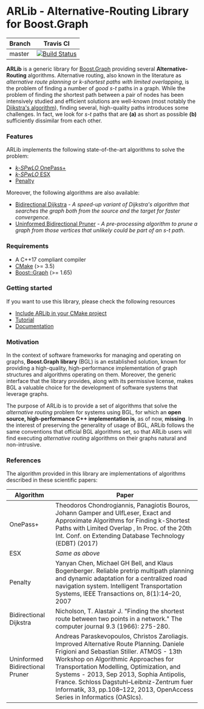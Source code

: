 # ARLib - Alternative-Routing Library for Boost.Graph
| Branch | Travis CI |
| ------ | --------- |
| master | [![Build Status](https://travis-ci.com/leonardoarcari/arlib.svg?token=TzBLy2LC32a8SnWn6yPo&branch=master)](https://travis-ci.com/leonardoarcari/arlib)

**ARLib** is a generic library for [Boost.Graph][boost-graph] providing several
**Alternative-Routing** algorithms. Alternative routing, also known in the
literature as *alternative route planning* or *k-shortest paths with limited
overlapping*, is the problem of finding a number of *good s-t* paths in a graph.
While the problem of finding *the* shortest path between a pair of nodes has
been intensively studied and efficient solutions are well-known (most notably
the [Dijkstra's algorithm]), finding several, high-quality paths introduces some
challenges. In fact, we look for *s-t* paths that are **(a)** as short as
possible **(b)** sufficiently dissimilar from each other.

### Features

ARLib implements the following state-of-the-art algorithms to solve the problem:
 - [*k-SPwLO* OnePass+][opplus]
 - [*k-SPwLO* ESX][esx]
 - [Penalty][penalty]

Moreover, the following algorithms are also available:
 - [Bidirectional Dijkstra][bidijkstra] - *A speed-up variant of Dijkstra's algorithm that
   searches the graph both from the source and the target for faster
   convergence*.
 - [Uninformed Bidirectional Pruner][bidijpruner] - *A pre-processing algorithm to prune a 
   graph from those vertices that unlikely could be part of an s-t path*.


### Requirements

 - A C++17 compliant compiler
 - [CMake] (>= 3.5)
 - [Boost::Graph][boost-graph] (>= 1.65)
 
### Getting  started

If you want to use this library, please check the following resources
 - [Include ARLib in your CMake project](examples/include_in_cmake_project.md)
 - [Tutorial](examples/getting_started.md)
 - [Documentation]

### Motivation

In the context of software frameworks for managing and operating on graphs, **Boost.Graph library** (BGL) is an established solution, known for providing a high-quality, high-performance implementation of graph structures and algorithms operating on them. Moreover, the generic interface that the library provides, along with its permissive license, makes BGL a valuable choice for the development of software systems that leverage graphs.

The purpose of ARLib is to provide a set of algorithms that solve the *alternative routing* problem for systems using BGL, for which an **open source, high-performance C++ implementation is**, as of now, **missing**. In the interest of preserving the generality of usage of BGL, ARLib follows the same conventions that official BGL algorithms set, so that ARLib users will find executing *alternative routing* algorithms on their graphs natural and non-intrusive.

### References
The algorithm provided in this library are implementations of algorithms
described in these scientific papers:

| Algorithm                         | Paper |
|---------------------------------- | ----- |
| OnePass+                          | Theodoros Chondrogiannis, Panagiotis Bouros, Johann Gamper and UlfLeser, Exact and Approximate Algorithms for Finding k-Shortest Paths with Limited Overlap , In Proc. of the 20th Int. Conf. on Extending Database Technology (EDBT) (2017)
| ESX                               | *Same as above*
| Penalty                           | Yanyan Chen, Michael GH Bell, and Klaus Bogenberger. Reliable pretrip multipath planning and dynamic adaptation for a centralized road navigation system. Intelligent Transportation Systems, IEEE Transactions on, 8(1):14–20, 2007
| Bidirectional Dijkstra            | Nicholson, T. Alastair J. "Finding the shortest route between two points in a network." The computer journal 9.3 (1966): 275-280.
| Uninformed Bidirectional Pruner   | Andreas Paraskevopoulos, Christos Zaroliagis. Improved Alternative Route Planning. Daniele Frigioni and Sebastian Stiller. ATMOS - 13th Workshop on Algorithmic Approaches for Transportation Modelling, Optimization, and Systems - 2013, Sep 2013, Sophia Antipolis, France. Schloss Dagstuhl–Leibniz-Zentrum fuer Informatik, 33, pp.108–122, 2013, OpenAccess Series in Informatics (OASIcs).

[Dijkstra's algorithm]: https://en.wikipedia.org/wiki/Dijkstra%27s_algorithm
[CMake]: https://cmake.org/cmake/help/v3.5/
[boost-graph]: https://www.boost.org/doc/libs/1_68_0/libs/graph/doc/index.html
[Documentation]: https://leonardoarcari.github.io/arlib
[opplus]: https://leonardoarcari.github.io/arlib/namespacearlib.html#a2483e66e28c003d4986e884306d95a7f
[esx]: https://leonardoarcari.github.io/arlib/namespacearlib.html#aefd973ec7b5bcd76458d09445495d9b4
[penalty]: https://leonardoarcari.github.io/arlib/namespacearlib.html#adaeac433c566ef6c94b20870769344d4
[bidijkstra]: https://leonardoarcari.github.io/arlib/namespacearlib.html#a8faaab97ab54b2cace47a7fcb09622aa
[bidijpruner]: https://leonardoarcari.github.io/arlib/namespacearlib.html#a355efeea09e4955c318a79d58099d167